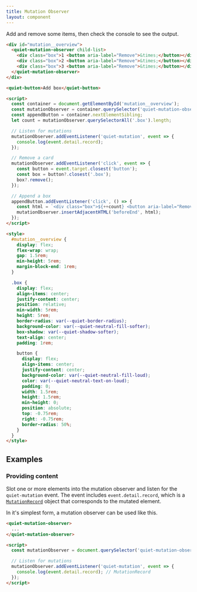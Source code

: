 ```yaml
---
title: Mutation Observer
layout: component
---
```


Add and remove some items, then check the console to see the output.

```html {.example}
<div id="mutation__overview">
  <quiet-mutation-observer child-list>
    <div class="box">1 <button aria-label="Remove">&times;</button></div>
    <div class="box">2 <button aria-label="Remove">&times;</button></div>
    <div class="box">3 <button aria-label="Remove">&times;</button></div>
  </quiet-mutation-observer>
</div>

<quiet-button>Add box</quiet-button>

<script>
  const container = document.getElementById('mutation__overview');
  const mutationObserver = container.querySelector('quiet-mutation-observer');
  const appendButton = container.nextElementSibling;
  let count = mutationObserver.querySelectorAll('.box').length;

  // Listen for mutations
  mutationObserver.addEventListener('quiet-mutation', event => {
    console.log(event.detail.record);
  });

  // Remove a card
  mutationObserver.addEventListener('click', event => {
    const button = event.target.closest('button');
    const box = button?.closest('.box');
    box?.remove();
  });

  // Append a box
  appendButton.addEventListener('click', () => {
    const html = `<div class="box">${++count} <button aria-label="Remove">&times;</button></div>`;
    mutationObserver.insertAdjacentHTML('beforeEnd', html);
  });
</script>

<style>
  #mutation__overview {
    display: flex;
    flex-wrap: wrap;
    gap: 1.5rem;
    min-height: 5rem;
    margin-block-end: 1rem;
  }

  .box {
    display: flex;
    align-items: center;
    justify-content: center;
    position: relative;
    min-width: 5rem;
    height: 5rem;
    border-radius: var(--quiet-border-radius);
    background-color: var(--quiet-neutral-fill-softer);
    box-shadow: var(--quiet-shadow-softer);
    text-align: center;
    padding: 1rem;

    button {
      display: flex;
      align-items: center;
      justify-content: center;
      background-color: var(--quiet-neutral-fill-loud);
      color: var(--quiet-neutral-text-on-loud);
      padding: 0;
      width: 1.5rem;
      height: 1.5rem;
      min-height: 0;
      position: absolute;
      top: -0.75rem;
      right: -0.75rem;
      border-radius: 50%;
    }
  }
</style>
```

## Examples

### Providing content

Slot one or more elements into the mutation observer and listen for the `quiet-mutation` event. The event includes `event.detail.record`, which is a [`MutationRecord`](https://developer.mozilla.org/en-US/docs/Web/API/MutationRecord) object that corresponds to the mutated element.

In it's simplest form, a mutation observer can be used like this.

```html
<quiet-mutation-observer>
  ...
</quiet-mutation-observer>

<script>
  const mutationObserver = document.querySelector('quiet-mutation-observer');

  // Listen for mutations
  mutationObserver.addEventListener('quiet-mutation', event => {
    console.log(event.detail.record); // MutationRecord
  });
</script>
```
